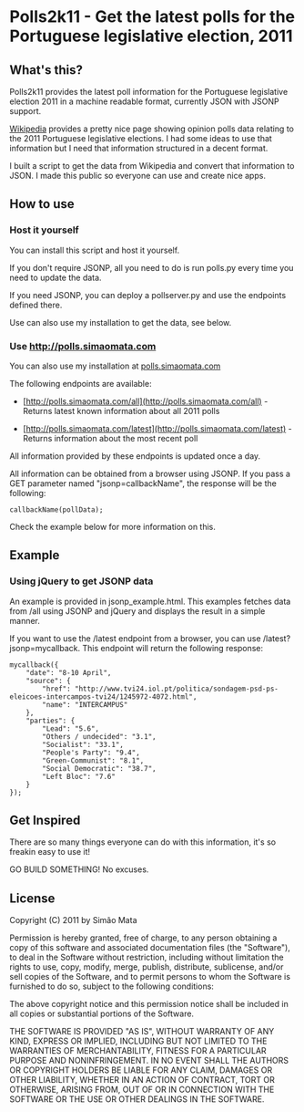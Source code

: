 # Polls2k11 - Get the latest polls for the Portuguese legislative election, 2011 #

## What's this? ##

Polls2k11 provides the latest poll information for the Portuguese
legislative election 2011 in a machine readable format, currently JSON
with JSONP support.

[Wikipedia](http://en.wikipedia.org/wiki/Portuguese_legislative_election,_2011)
provides a pretty nice page showing opinion polls data relating to the
2011 Portuguese legislative elections. I had some ideas to use that
information but I need that information structured in a decent format.

I built a script to get the data from Wikipedia and convert that
information to JSON. I made this public so everyone can use and create
nice apps.

## How to use ##

### Host it yourself ###

You can install this script and host it yourself.

If you don't require JSONP, all you need to do is run polls.py every
time you need to update the data.

If you need JSONP, you can deploy a pollserver.py and use the
endpoints defined there.

Use can also use my installation to get the data, see below.

### Use http://polls.simaomata.com ###

You can also use my installation at
[polls.simaomata.com](http://polls.simaomata.com)

The following endpoints are available:

* [http://polls.simaomata.com/all](http://polls.simaomata.com/all) -
  Returns latest known information about all 2011 polls

*  [http://polls.simaomata.com/latest](http://polls.simaomata.com/latest) - Returns information about the most recent poll

All information provided by these endpoints is updated once a day.

All information can be obtained from a browser using JSONP. If you
pass a GET parameter named "jsonp=callbackName", the response will be
the following:

	callbackName(pollData);

Check the example below for more information on this.

## Example ##
### Using jQuery to get JSONP data ###

An example is provided in jsonp_example.html. This examples fetches
data from /all using JSONP and jQuery and displays the result in a
simple manner.

If you want to use the /latest endpoint from a browser, you can use
/latest?jsonp=mycallback. This endpoint will return the following
response:

	mycallback({
	    "date": "8-10 April",
	    "source": {
	        "href": "http://www.tvi24.iol.pt/politica/sondagem-psd-ps-eleicoes-intercampos-tvi24/1245972-4072.html",
	        "name": "INTERCAMPUS"
	    },
	    "parties": {
	        "Lead": "5.6",
	        "Others / undecided": "3.1",
	        "Socialist": "33.1",
	        "People's Party": "9.4",
	        "Green-Communist": "8.1",
	        "Social Democratic": "38.7",
	        "Left Bloc": "7.6"
	    }
	});

## Get Inspired ##

There are so many things everyone can do with this information, it's
so freakin easy to use it!

GO BUILD SOMETHING! No excuses.


## License ##

Copyright (C) 2011 by Simão Mata

Permission is hereby granted, free of charge, to any person obtaining
a copy of this software and associated documentation files (the
"Software"), to deal in the Software without restriction, including
without limitation the rights to use, copy, modify, merge, publish,
distribute, sublicense, and/or sell copies of the Software, and to
permit persons to whom the Software is furnished to do so, subject to
the following conditions:

The above copyright notice and this permission notice shall be
included in all copies or substantial portions of the Software.

THE SOFTWARE IS PROVIDED "AS IS", WITHOUT WARRANTY OF ANY KIND,
EXPRESS OR IMPLIED, INCLUDING BUT NOT LIMITED TO THE WARRANTIES OF
MERCHANTABILITY, FITNESS FOR A PARTICULAR PURPOSE AND
NONINFRINGEMENT. IN NO EVENT SHALL THE AUTHORS OR COPYRIGHT HOLDERS BE
LIABLE FOR ANY CLAIM, DAMAGES OR OTHER LIABILITY, WHETHER IN AN ACTION
OF CONTRACT, TORT OR OTHERWISE, ARISING FROM, OUT OF OR IN CONNECTION
WITH THE SOFTWARE OR THE USE OR OTHER DEALINGS IN THE SOFTWARE.
